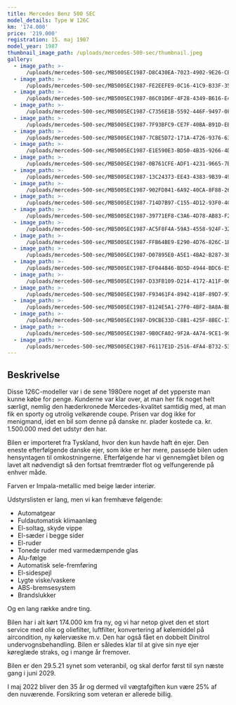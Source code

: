 ```yaml
---
title: Mercedes Benz 500 SEC
model_details: Type W 126C
km: '174.000'
price: '219.000'
registration: 15. maj 1987
model_year: 1987
thumbnail_image_path: /uploads/mercedes-500-sec/thumbnail.jpeg
gallery:
  - image_path: >-
      /uploads/mercedes-500-sec/MB500SEC1987-D8C430EA-7023-4902-9E26-CBB2FC761B40.jpeg
  - image_path: >-
      /uploads/mercedes-500-sec/MB500SEC1987-FE2EEFE9-0C16-41C9-B33F-358FB337FDC0.jpeg
  - image_path: >-
      /uploads/mercedes-500-sec/MB500SEC1987-86C01D6F-4F28-4349-B616-E4B0A953B182.jpeg
  - image_path: >-
      /uploads/mercedes-500-sec/MB500SEC1987-C7356E1B-5592-446F-9497-0F4528758C1E.jpeg
  - image_path: >-
      /uploads/mercedes-500-sec/MB500SEC1987-7F93BFC9-CE7F-40BA-B91D-EB7FC29B808A.jpeg
  - image_path: >-
      /uploads/mercedes-500-sec/MB500SEC1987-7CBE5D72-171A-4726-9376-635965D3C186.jpeg
  - image_path: >-
      /uploads/mercedes-500-sec/MB500SEC1987-E1E590E3-BD50-4B35-9266-4D7633E984A0.jpeg
  - image_path: >-
      /uploads/mercedes-500-sec/MB500SEC1987-0B761CFE-ADF1-4231-9665-7B25D3B1BCB3.jpeg
  - image_path: >-
      /uploads/mercedes-500-sec/MB500SEC1987-13C24373-EE43-4383-9B39-49010956A130.jpeg
  - image_path: >-
      /uploads/mercedes-500-sec/MB500SEC1987-902FD841-6A92-40CA-8F88-26C6BA0EC265.jpeg
  - image_path: >-
      /uploads/mercedes-500-sec/MB500SEC1987-714D7B97-C155-4D12-93F0-4C99F0571D73.jpeg
  - image_path: >-
      /uploads/mercedes-500-sec/MB500SEC1987-39771EF8-C3A6-4D78-AB83-F23C5C53948E.jpeg
  - image_path: >-
      /uploads/mercedes-500-sec/MB500SEC1987-AC5F8F4A-59A3-4558-924F-32FBF2678262.jpeg
  - image_path: >-
      /uploads/mercedes-500-sec/MB500SEC1987-FFB64BE9-E290-4D76-826C-1B14C8D39957.jpeg
  - image_path: >-
      /uploads/mercedes-500-sec/MB500SEC1987-D07895E0-A5E1-4BA2-B287-3BC58D00CEDD.jpeg
  - image_path: >-
      /uploads/mercedes-500-sec/MB500SEC1987-EF044846-BD5D-4944-BDC6-E5318EDCFF6C.jpeg
  - image_path: >-
      /uploads/mercedes-500-sec/MB500SEC1987-D33FB109-D214-4172-A11F-06195A97CF68.jpeg
  - image_path: >-
      /uploads/mercedes-500-sec/MB500SEC1987-F93461F4-8942-418F-89D7-9769F2296D6B.jpeg
  - image_path: >-
      /uploads/mercedes-500-sec/MB500SEC1987-8124E5A1-27F0-4BF2-8A8A-BB33B9C52D68.jpeg
  - image_path: >-
      /uploads/mercedes-500-sec/MB500SEC1987-D9CBE33D-C8B1-425F-8BEC-177075117954.jpeg
  - image_path: >-
      /uploads/mercedes-500-sec/MB500SEC1987-9B0CFA02-9F2A-4A74-9CE1-9C444209EEB3.jpeg
  - image_path: >-
      /uploads/mercedes-500-sec/MB500SEC1987-F6117E1D-2516-4FA4-B732-53197B7F75A9.jpeg
---
```


## Beskrivelse

Disse 126C-modeller var i de sene 1980ere noget af det ypperste man kunne k&oslash;be for penge. Kunderne var klar over, at man her fik noget helt s&aelig;rligt, nemlig den h&aelig;derkronede Mercedes-kvalitet samtidig med, at man fik en sporty og utrolig velk&oslash;rende coupe. Prisen var dog ikke for menigmand, idet en bil som denne p&aring; danske nr. plader kostede ca. kr. 1.500.000 med det udstyr den har.

Bilen er importeret fra Tyskland, hvor den kun havde haft én ejer. Den eneste efterf&oslash;lgende danske ejer, som ikke er her mere, passede bilen uden hensyntagen til omkostningerne. Efterf&oslash;lgende har vi gennemg&aring;et bilen og lavet alt n&oslash;dvendigt s&aring; den fortsat fremtr&aelig;der flot og velfungerende p&aring; enhver m&aring;de.

Farven er Impala-metallic med beige l&aelig;der interi&oslash;r.

Udstyrslisten er lang, men vi kan fremh&aelig;ve f&oslash;lgende:

* Automatgear
* Fuldautomatisk klimaanl&aelig;g
* El-soltag, skyde vippe
* El-s&aelig;der i begge sider
* El-ruder
* Tonede ruder med varmed&aelig;mpende glas
* Alu-f&aelig;lge
* Automatisk sele-fremf&oslash;ring
* El-sidespejl
* Lygte viske/vaskere
* ABS-bremsesystem
* Brandslukker

Og en lang r&aelig;kke andre ting.

Bilen har i alt k&oslash;rt 174.000 km fra ny, og vi har netop givet den et stort service med olie og oliefilter, luftfilter, konvertering af k&oslash;lemiddel p&aring; aircondition, ny k&oslash;lerv&aelig;ske m.v. Den har ogs&aring; f&aring;et en dobbelt Dinitrol undervognsbehandling. Bilen er s&aring;ledes klar til at give sin nye ejer k&oslash;regl&aelig;de straks, og i mange &aring;r fremover. &nbsp;

Bilen er den 29.5.21 synet som veteranbil, og skal derfor f&oslash;rst til syn n&aelig;ste gang i juni 2029.

I maj 2022 bliver den 35 &aring;r og dermed vil v&aelig;gtafgiften kun v&aelig;re 25% af den nuv&aelig;rende. Forsikring som veteran er allerede billig.
